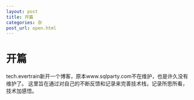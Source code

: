 ```yaml
---
layout: post
title: 开篇
categories: 杂
post_url: open.html
---
```

# 开篇
tech.evertrain新开一个博客，原本www.sqlparty.com不在维护，也是许久没有维护了。
这里旨在通过对自己的不断反馈和记录来完善技术栈，记录所思所看，技术加感悟。

